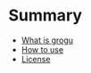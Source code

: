 # Summary

- [What is grogu](./what_is_grogu.md)
- [How to use](./how_to_use.md)
- [License](./LICENSE)